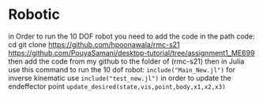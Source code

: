 # Robotic
in Order to run the 10 DOF robot you need to add the code in the path
code:
cd git clone https://github.com/hpoonawala/rmc-s21 
https://github.com/PouyaSamani/desktop-tutorial/tree/assignment1_ME699 
then add the code from my github to the folder of (rmc-s21)
then in Julia use this command to run the 10 dof robot:
`include("Main_New.jl")`
for inverse kinematic use 
`include("test_new.jl")`
in order to update the endeffector point 
`update_desired(state,vis,point,body,x1,x2,x3)`
